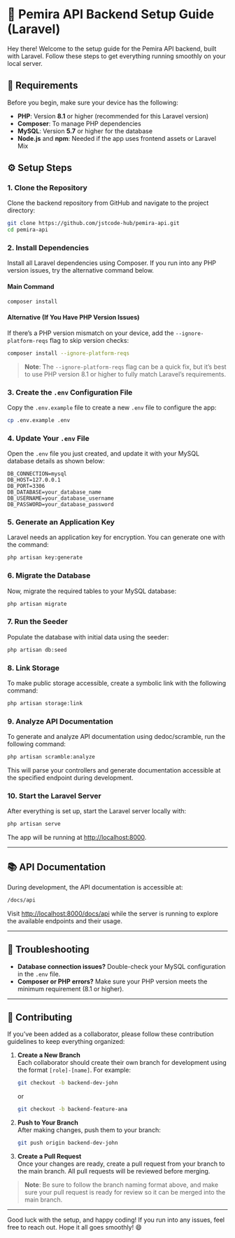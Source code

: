 # 🚀 Pemira API Backend Setup Guide (Laravel)

Hey there! Welcome to the setup guide for the Pemira API backend, built with Laravel. Follow these steps to get everything running smoothly on your local server.

## 📝 Requirements

Before you begin, make sure your device has the following:

-   **PHP**: Version **8.1** or higher (recommended for this Laravel version)
-   **Composer**: To manage PHP dependencies
-   **MySQL**: Version **5.7** or higher for the database
-   **Node.js** and **npm**: Needed if the app uses frontend assets or Laravel Mix

## ⚙️ Setup Steps

### 1. Clone the Repository

Clone the backend repository from GitHub and navigate to the project directory:

```bash
git clone https://github.com/jstcode-hub/pemira-api.git
cd pemira-api
```

### 2. Install Dependencies

Install all Laravel dependencies using Composer. If you run into any PHP version issues, try the alternative command below.

#### Main Command

```bash
composer install
```

#### Alternative (If You Have PHP Version Issues)

If there’s a PHP version mismatch on your device, add the `--ignore-platform-reqs` flag to skip version checks:

```bash
composer install --ignore-platform-reqs
```

> **Note**: The `--ignore-platform-reqs` flag can be a quick fix, but it’s best to use PHP version 8.1 or higher to fully match Laravel’s requirements.

### 3. Create the `.env` Configuration File

Copy the `.env.example` file to create a new `.env` file to configure the app:

```bash
cp .env.example .env
```

### 4. Update Your `.env` File

Open the `.env` file you just created, and update it with your MySQL database details as shown below:

```dotenv
DB_CONNECTION=mysql
DB_HOST=127.0.0.1
DB_PORT=3306
DB_DATABASE=your_database_name
DB_USERNAME=your_database_username
DB_PASSWORD=your_database_password
```

### 5. Generate an Application Key

Laravel needs an application key for encryption. You can generate one with the command:

```bash
php artisan key:generate
```

### 6. Migrate the Database

Now, migrate the required tables to your MySQL database:

```bash
php artisan migrate
```

### 7. Run the Seeder

Populate the database with initial data using the seeder:

```bash
php artisan db:seed
```

### 8. Link Storage

To make public storage accessible, create a symbolic link with the following command:

```bash
php artisan storage:link
```

### 9. Analyze API Documentation

To generate and analyze API documentation using dedoc/scramble, run the following command:

```bash
php artisan scramble:analyze
```

This will parse your controllers and generate documentation accessible at the specified endpoint during development.

### 10. Start the Laravel Server

After everything is set up, start the Laravel server locally with:

```bash
php artisan serve
```

The app will be running at [http://localhost:8000](http://localhost:8000).

---

## 📚 API Documentation

During development, the API documentation is accessible at:

```bash
/docs/api
```

Visit [http://localhost:8000/docs/api](http://localhost:8000/docs/api) while the server is running to explore the available endpoints and their usage.

---

## 🎯 Troubleshooting

-   **Database connection issues?** Double-check your MySQL configuration in the `.env` file.
-   **Composer or PHP errors?** Make sure your PHP version meets the minimum requirement (8.1 or higher).

---

## 🤝 Contributing

If you’ve been added as a collaborator, please follow these contribution guidelines to keep everything organized:

1. **Create a New Branch**  
   Each collaborator should create their own branch for development using the format `[role]-[name]`. For example:

    ```bash
    git checkout -b backend-dev-john
    ```

    or

    ```bash
    git checkout -b backend-feature-ana
    ```

2. **Push to Your Branch**  
   After making changes, push them to your branch:

    ```bash
    git push origin backend-dev-john
    ```

3. **Create a Pull Request**  
   Once your changes are ready, create a pull request from your branch to the main branch. All pull requests will be reviewed before merging.

> **Note**: Be sure to follow the branch naming format above, and make sure your pull request is ready for review so it can be merged into the main branch.

---

Good luck with the setup, and happy coding! If you run into any issues, feel free to reach out. Hope it all goes smoothly! 😄
